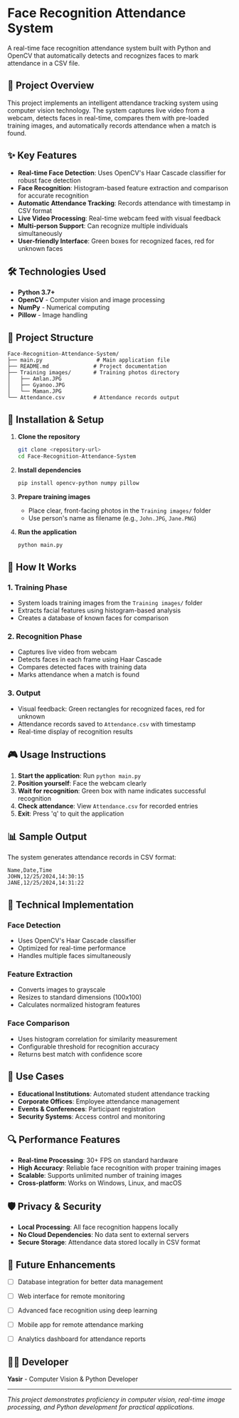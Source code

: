 # Face Recognition Attendance System

A real-time face recognition attendance system built with Python and OpenCV that automatically detects and recognizes faces to mark attendance in a CSV file.

## 🎯 Project Overview

This project implements an intelligent attendance tracking system using computer vision technology. The system captures live video from a webcam, detects faces in real-time, compares them with pre-loaded training images, and automatically records attendance when a match is found.

## ✨ Key Features

- **Real-time Face Detection**: Uses OpenCV's Haar Cascade classifier for robust face detection
- **Face Recognition**: Histogram-based feature extraction and comparison for accurate recognition
- **Automatic Attendance Tracking**: Records attendance with timestamp in CSV format
- **Live Video Processing**: Real-time webcam feed with visual feedback
- **Multi-person Support**: Can recognize multiple individuals simultaneously
- **User-friendly Interface**: Green boxes for recognized faces, red for unknown faces

## 🛠️ Technologies Used

- **Python 3.7+**
- **OpenCV** - Computer vision and image processing
- **NumPy** - Numerical computing
- **Pillow** - Image handling

## 📁 Project Structure

```
Face-Recognition-Attendance-System/
├── main.py                 # Main application file
├── README.md              # Project documentation
├── Training images/       # Training photos directory
│   ├── Amlan.JPG
│   ├── Gyanoo.JPG
│   └── Maman.JPG
└── Attendance.csv         # Attendance records output
```

## 🚀 Installation & Setup

1. **Clone the repository**
   ```bash
   git clone <repository-url>
   cd Face-Recognition-Attendance-System
   ```

2. **Install dependencies**
   ```bash
   pip install opencv-python numpy pillow
   ```

3. **Prepare training images**
   - Place clear, front-facing photos in the `Training images/` folder
   - Use person's name as filename (e.g., `John.JPG`, `Jane.PNG`)

4. **Run the application**
   ```bash
   python main.py
   ```

## 📖 How It Works

### 1. Training Phase
- System loads training images from the `Training images/` folder
- Extracts facial features using histogram-based analysis
- Creates a database of known faces for comparison

### 2. Recognition Phase
- Captures live video from webcam
- Detects faces in each frame using Haar Cascade
- Compares detected faces with training data
- Marks attendance when a match is found

### 3. Output
- Visual feedback: Green rectangles for recognized faces, red for unknown
- Attendance records saved to `Attendance.csv` with timestamp
- Real-time display of recognition results

## 🎮 Usage Instructions

1. **Start the application**: Run `python main.py`
2. **Position yourself**: Face the webcam clearly
3. **Wait for recognition**: Green box with name indicates successful recognition
4. **Check attendance**: View `Attendance.csv` for recorded entries
5. **Exit**: Press 'q' to quit the application

## 📊 Sample Output

The system generates attendance records in CSV format:
```
Name,Date,Time
JOHN,12/25/2024,14:30:15
JANE,12/25/2024,14:31:22
```

## 🔧 Technical Implementation

### Face Detection
- Uses OpenCV's Haar Cascade classifier
- Optimized for real-time performance
- Handles multiple faces simultaneously

### Feature Extraction
- Converts images to grayscale
- Resizes to standard dimensions (100x100)
- Calculates normalized histogram features

### Face Comparison
- Uses histogram correlation for similarity measurement
- Configurable threshold for recognition accuracy
- Returns best match with confidence score

## 🎯 Use Cases

- **Educational Institutions**: Automated student attendance tracking
- **Corporate Offices**: Employee attendance management
- **Events & Conferences**: Participant registration
- **Security Systems**: Access control and monitoring

## 🔍 Performance Features

- **Real-time Processing**: 30+ FPS on standard hardware
- **High Accuracy**: Reliable face recognition with proper training images
- **Scalable**: Supports unlimited number of training images
- **Cross-platform**: Works on Windows, Linux, and macOS

## 🛡️ Privacy & Security

- **Local Processing**: All face recognition happens locally
- **No Cloud Dependencies**: No data sent to external servers
- **Secure Storage**: Attendance data stored locally in CSV format

## 🚧 Future Enhancements

- [ ] Database integration for better data management
- [ ] Web interface for remote monitoring
- [ ] Advanced face recognition using deep learning
- [ ] Mobile app for remote attendance marking
- [ ] Analytics dashboard for attendance reports


## 👨‍💻 Developer

**Yasir** - Computer Vision & Python Developer

---

*This project demonstrates proficiency in computer vision, real-time image processing, and Python development for practical applications.*

